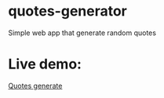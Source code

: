 # quotes-generator
Simple web app that generate random quotes
# Live demo:
<a href="https://nitinajay9298.github.io/Quotes-generate/" target="_blank">Quotes generate</a>
